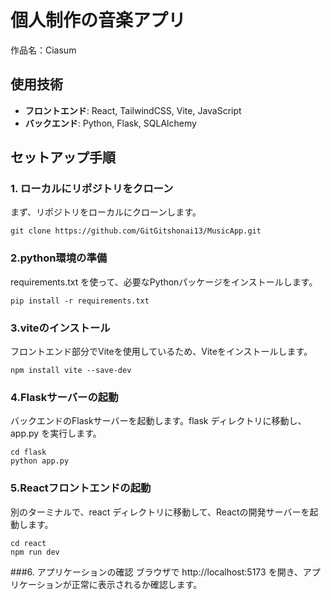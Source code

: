 # 個人制作の音楽アプリ

作品名：Ciasum
## 使用技術
- **フロントエンド**: React, TailwindCSS, Vite, JavaScript
- **バックエンド**: Python, Flask, SQLAlchemy

## セットアップ手順

### 1. ローカルにリポジトリをクローン
まず、リポジトリをローカルにクローンします。
```
git clone https://github.com/GitGitshonai13/MusicApp.git
```
### 2.python環境の準備
requirements.txt を使って、必要なPythonパッケージをインストールします。

```
pip install -r requirements.txt
```
### 3.viteのインストール
フロントエンド部分でViteを使用しているため、Viteをインストールします。
```
npm install vite --save-dev
```

### 4.Flaskサーバーの起動
バックエンドのFlaskサーバーを起動します。flask ディレクトリに移動し、app.py を実行します。
```
cd flask
python app.py
```

### 5.Reactフロントエンドの起動
別のターミナルで、react ディレクトリに移動して、Reactの開発サーバーを起動します。
```
cd react
npm run dev
```

###6. アプリケーションの確認
ブラウザで http://localhost:5173 を開き、アプリケーションが正常に表示されるか確認します。
